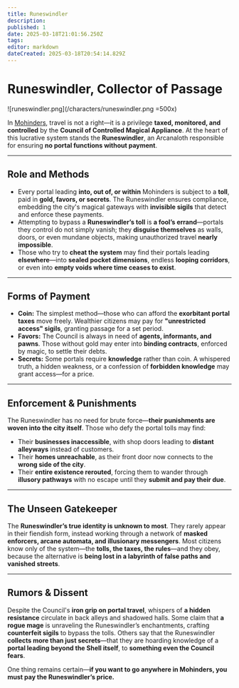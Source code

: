 ```yaml
---
title: Runeswindler
description: 
published: 1
date: 2025-03-18T21:01:56.250Z
tags: 
editor: markdown
dateCreated: 2025-03-18T20:54:14.829Z
---
```


# **Runeswindler, Collector of Passage**  
![runeswindler.png](/characters/runeswindler.png =500x)

In [Mohinders](/i/21), travel is not a right—it is a privilege **taxed, monitored, and controlled** by the **Council of Controlled Magical Appliance**. At the heart of this lucrative system stands the **Runeswindler**, an Arcanaloth responsible for ensuring **no portal functions without payment**.  

---

## **Role and Methods**  
- Every portal leading **into, out of, or within** Mohinders is subject to a **toll**, paid in **gold, favors, or secrets**. The Runeswindler ensures compliance, embedding the city's magical gateways with **invisible sigils** that detect and enforce these payments.  
- Attempting to bypass a **Runeswindler’s toll** is **a fool’s errand**—portals they control do not simply vanish; they **disguise themselves** as walls, doors, or even mundane objects, making unauthorized travel **nearly impossible**.  
- Those who try to **cheat the system** may find their portals leading **elsewhere**—into **sealed pocket dimensions**, endless **looping corridors**, or even into **empty voids where time ceases to exist**.  

---

## **Forms of Payment**  
- **Coin:** The simplest method—those who can afford the **exorbitant portal taxes** move freely. Wealthier citizens may pay for **"unrestricted access" sigils**, granting passage for a set period.  
- **Favors:** The Council is always in need of **agents, informants, and pawns**. Those without gold may enter into **binding contracts**, enforced by magic, to settle their debts.  
- **Secrets:** Some portals require **knowledge** rather than coin. A whispered truth, a hidden weakness, or a confession of **forbidden knowledge** may grant access—for a price.  

---

## **Enforcement & Punishments**  
The Runeswindler has no need for brute force—**their punishments are woven into the city itself**. Those who defy the portal tolls may find:  
- Their **businesses inaccessible**, with shop doors leading to **distant alleyways** instead of customers.  
- Their **homes unreachable**, as their front door now connects to the **wrong side of the city**.  
- Their **entire existence rerouted**, forcing them to wander through **illusory pathways** with no escape until they **submit and pay their due**.  

---

## **The Unseen Gatekeeper**  
The **Runeswindler’s true identity is unknown to most**. They rarely appear in their fiendish form, instead working through a network of **masked enforcers, arcane automata, and illusionary messengers**. Most citizens know only of the system—the **tolls, the taxes, the rules**—and they obey, because the alternative is **being lost in a labyrinth of false paths and vanished streets**.  

---

## **Rumors & Dissent**  
Despite the Council's **iron grip on portal travel**, whispers of **a hidden resistance** circulate in back alleys and shadowed halls. Some claim that **a rogue mage** is unraveling the Runeswindler’s enchantments, crafting **counterfeit sigils** to bypass the tolls. Others say that the Runeswindler **collects more than just secrets**—that they are hoarding knowledge of a **portal leading beyond the Shell itself**, to **something even the Council fears**.  

One thing remains certain—**if you want to go anywhere in Mohinders, you must pay the Runeswindler’s price.**
